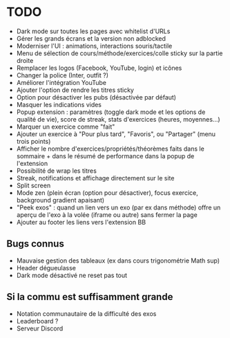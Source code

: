 # TODO

- Dark mode sur toutes les pages avec whitelist d'URLs
- Gérer les grands écrans et la version non adblocked
- Moderniser l'UI : animations, interactions souris/tactile
- Menu de sélection de cours/méthode/exercices/colle sticky sur la partie droite
- Remplacer les logos (Facebook, YouTube, login) et icônes
- Changer la police (Inter, outfit ?)
- Améliorer l'intégration YouTube
- Ajouter l'option de rendre les titres sticky
- Option pour désactiver les pubs (désactivée par défaut)
- Masquer les indications vides
- Popup extension : paramètres (toggle dark mode et les options de qualité de vie), score de streak, stats d'exercices (heures, moyennes...)
- Marquer un exercice comme "fait"
- Ajouter un exercice à "Pour plus tard", "Favoris", ou "Partager" (menu trois points)
- Afficher le nombre d'exercices/propriétés/théorèmes faits dans le sommaire + dans le résumé de performance dans la popup de l'extension
- Possibilité de wrap les titres
- Streak, notifications et affichage directement sur le site
- Split screen
- Mode zen (plein écran (option pour désactiver), focus exercice, background gradient apaisant)
- "Peek exos" : quand un lien vers un exo (par ex dans méthode) offre un aperçu de l'exo à la volée (iframe ou autre) sans fermer la page
- Ajouter au footer les liens vers l'extension BB

## Bugs connus

- Mauvaise gestion des tableaux (ex dans cours trigonométrie Math sup)
- Header dégueulasse
- Dark mode désactivé ne reset pas tout

## Si la commu est suffisamment grande

- Notation communautaire de la difficulté des exos
- Leaderboard ?
- Serveur Discord
